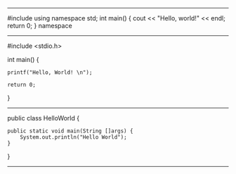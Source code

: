 *****************************************
#include <iostream>
using namespace std;
int main()
{
    cout << "Hello, world!" << endl;
    return 0;
}
namespace
    
    
*****************************************
#include <stdio.h>
 
int main()
{

    printf("Hello, World! \n");
 
    return 0;
}
*****************************************
public class HelloWorld {
    
    public static void main(String []args) {
        System.out.println("Hello World"); 
    }
}
*****************************************
